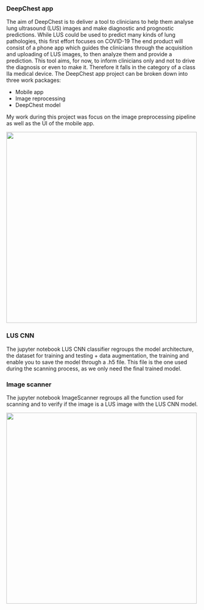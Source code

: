 
<h3>DeepChest app</h3>
  
  The aim of DeepChest is to deliver a tool to clinicians to help them analyse lung ultrasound
  (LUS) images and make diagnostic and prognostic predictions. While LUS could be used to
  predict many kinds of lung pathologies, this first effort focuses on COVID-19
  The end product will consist of a phone app which guides the clinicians through the
  acquisition and uploading of LUS images, to then analyze them and provide a prediction.
  This tool aims, for now, to inform clinicians only and not to drive the diagnosis or even to
  make it. Therefore it falls in the category of a class IIa medical device.
  The DeepChest app project can be broken down into three work packages:<br>
  - Mobile app<br>
  - Image reprocessing<br>
  - DeepChest model

My work during this project was focus on the image preprocessing pipeline as well as the UI of the mobile app.
  
  <img src="https://github.com/NMartinod/DeepChest-app/blob/main/app.png" width="500" >
  
<h3>LUS CNN</h3>

The jupyter notebook LUS CNN classifier regroups the model architecture, the dataset for training and testing + data augmentation, the training and enable you to save the model through a .h5 file. This file is the one used during the scanning process, as we only need the final trained model. 


<h3>Image scanner</h3>

The jupyter notebook ImageScanner regroups all the function used for scanning and to verify if the image is a LUS image with the LUS CNN model.

<img src="https://github.com/NMartinod/DeepChest-app/blob/main/scanner.png" width="500" >
